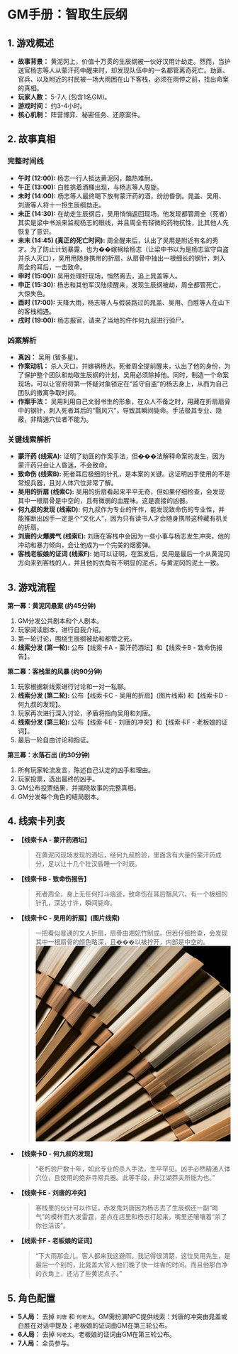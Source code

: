 
# GM手册：智取生辰纲

## 1. 游戏概述

*   **故事背景：** 黄泥冈上，价值十万贯的生辰纲被一伙好汉用计劫走。然而，当护送官杨志等人从蒙汗药中醒来时，却发现队伍中的一名都管离奇死亡。劫匪、官兵、以及附近的村民被一场大雨困在山下客栈，必须在雨停之前，找出命案的真相。
*   **玩家人数：** 5-7人 (包含1名GM)。
*   **游戏时间：** 约3-4小时。
*   **核心机制：** 阵营博弈、秘密任务、还原案件。

## 2. 故事真相

### 完整时间线

*   **午时 (12:00):** 杨志一行人抵达黄泥冈，酷热难耐。
*   **午正 (13:00):** 白胜挑着酒桶出现，与杨志等人周旋。
*   **未时 (14:00):** 杨志等人最终喝下放有蒙汗药的酒，纷纷昏倒。晁盖、吴用、刘唐等人将十一担生辰纲劫走。
*   **未正 (14:30):** 在劫走生辰纲后，吴用悄悄返回现场。他发现都管周全（死者）其实是梁中书派来监视杨志的眼线，并且周全有轻微的药物抗性，比其他人先恢复了意识。
*   **未末 (14:45) (真正的死亡时间):** 周全醒来后，认出了吴用是附近有名的秀才。为了防止计划暴露，也为��嫁祸给杨志（让梁中书以为是杨志监守自盗并杀人灭口），吴用用随身携带的折扇，从扇骨中抽出一根细长的钢针，刺入周全的耳后，一击致命。
*   **申时 (15:00):** 吴用处理好现场，悄然离去，追上晁盖等人。
*   **申正 (15:30):** 杨志和其他军汉陆续醒来，发现生辰纲被劫，周全都管死亡，大惊失色。
*   **酉时 (17:00):** 天降大雨，杨志等人与假装路过的晁盖、吴用、白胜等人在山下的客栈相遇。
*   **戌时 (19:00):** 杨志报官，请来了当地的仵作何九叔进行验尸。

### 凶案解析

*   **真凶：** 吴用 (智多星)。
*   **作案动机：** 杀人灭口，并嫁祸杨志。死者周全提前醒来，认出了他的身份，为了保护整个团队和劫取生辰纲的计划，吴用必须除掉他。同时，制造一个命案现场，可以让官府将第一怀疑对象锁定在“监守自盗”的杨志身上，从而为自己团队的撤离争取时间。
*   **作案手法：** 吴用利用自己文弱书生的形象，在众人不备之时，用藏在折扇扇骨中的钢针，刺入死者耳后的“翳风穴”，导致其瞬间毙命。手法极其专业、隐蔽，非精通穴位者不能为。

### 关键线索解析

*   **蒙汗药 (线索A):** 证明了劫匪的作案手法，但���法解释命案的发生，因为蒙汗药只会让人昏迷，不会致命。
*   **致命伤 (线索B):** 死者耳后极细的针孔，是本案的关键。这证明凶手使用的不是常规兵器，且对人体穴位非常了解。
*   **吴用的折扇 (线索C):** 吴用的折扇看起来平平无奇，但如果仔细检查，会发现其中一根扇骨是中空的，且有微弱的血腥味。这是直接的凶器。
*   **何九叔的发现 (线索D):** 何九叔作为专业的仵作，能发现致命伤的专业性，并能推断出凶手一定是个“文化人”，因为只有读书人才会随身携带这种藏有机关的折扇。
*   **刘唐的火爆脾气 (线索E):** 刘唐在客栈中会因为一些小事与杨志发生冲突，他的冲动和暴力倾向，会让他成为一个完美的烟雾弹。
*   **客栈老板娘的证词 (线索F):** 她可以证明，在案发后，吴用是最后一个从黄泥冈方向来到客栈的人，并且他的衣角有不明显的泥点，与黄泥冈的泥土一致。

## 3. 游戏流程

**第一幕：黄泥冈悬案 (约45分钟)**
1.  GM分发公共剧本和个人剧本。
2.  玩家阅读剧本，进行自我介绍。
3.  第一轮讨论，围绕生辰纲被劫和都管之死。
4.  **线索分发 (第一轮):** 公布【线索卡A - 蒙汗药酒坛】和【线索卡B - 致命伤报告】。

**第二幕：客栈里的风暴 (约90分钟)**
1.  玩家根据新线索进行讨论和一对一私聊。
2.  **线索分发 (第二轮):** 公布【线索卡C - 吴用的折扇】(图片线索) 和【线索卡D - 何九叔的发现】。
3.  玩家再次进行深入讨论，矛盾将指向吴用和刘唐。
4.  **线索分发 (第三轮):** 公布【线索卡E - 刘唐的冲突】和【线索卡F - 老板娘的证词】。
5.  最后一轮自由讨论和指证。

**第三幕：水落石出 (约30分钟)**
1.  所有玩家轮流发言，陈述自己认定的凶手和理由。
2.  玩家投票，选出最终的凶手。
3.  GM公布投票结果，并揭晓故事的完整真相。
4.  GM分发每个角色的结局剧本。

## 4. 线索卡列表

*   **【线索卡A - 蒙汗药酒坛】**
    > 在黄泥冈现场发现的酒坛，经何九叔检验，里面含有大量的蒙汗药成分，足以让十几个壮汉昏睡一个时辰。
*   **【线索卡B - 致命伤报告】**
    > 死者周全，身上无任何打斗痕迹，致命伤在耳后翳风穴，有一个极细的针孔，深达寸许，瞬间毙命。
*   **【线索卡C - 吴用的折扇】(图片线索)**
    > 一把看似普通的文人折扇，扇骨由湘妃竹制成。但若仔细检查，会发现其中一根扇骨的颜色略深，且���以被拧开，内部是中空的。
    > **![Clue: A folding fan](./images/clue_folding_fan.png)**
*   **【线索卡D - 何九叔的发现】**
    > “老朽验尸数十年，如此专业的杀人手法，生平罕见。凶手必然精通人体穴位，且使用的绝非寻常兵器。此等手段，非江湖莽夫所能为也。”
*   **【线索卡E - 刘唐的冲突】**
    > 客栈里的伙计可以作证，赤发鬼刘唐因为杨志丢了生辰纲还一副“晦气”的模样而大发雷霆，差点在店里和杨志打起来，嘴里还嚷嚷着“杀了你也活该”。
*   **【线索卡F - 老板娘的证词】**
    > “下大雨那会儿，客人都来我这避雨。我记得很清楚，这位吴用先生，是最后一个到的，比晁盖大官人他们晚了快一炷香的时间。而且他那白净的衣角上，还沾了些黄泥点子。”

## 5. 角色配置

*   **5人局：** 去掉 `刘唐` 和 `何老太`。GM需扮演NPC提供线索：刘唐的冲突由晁盖或白胜在对话中提及；老板娘的证词由GM在第三轮公布。
*   **6人局：** 去掉 `何老太`。老板娘的证词由GM在第三轮公布。
*   **7人局：** 全员参与。
